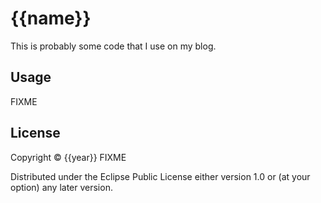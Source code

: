 # {{name}}

This is probably some code that I use on my blog.

## Usage

FIXME

## License

Copyright © {{year}} FIXME

Distributed under the Eclipse Public License either version 1.0 or (at
your option) any later version.